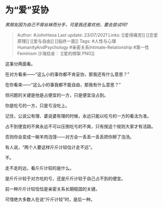 # 为“爱”妥协
*男朋友因为自己不穿丝袜而分手，可是我还喜欢他，要去尝试吗?*

> Author: #JohnHexa
Last update: *23/07/2021* 
Links: [[爱得痛苦]] [[恋爱原理]] [[爱与自由]] [[临终一面]]
Tags: #人性与心理HumanityAndPsychology #亲密关系Intimate-Relationship #第一性Feminism 
沙海拾金： [[爱的绑架.PNG]]

 
这事分两面看。

在对方看来——“这么小的事你都不肯妥协，那我还有什么意思？”

在你看来——“这么小的事我都不能自由，那我有什么意思？”

但问题的关键是他是占便宜的一方，只是便宜没占到。

你是吃亏的一方，只是亏没吃上。

记住，公说公有理、婆说婆有理的时候，永远只能以吃亏的一方的看法为准。

占不到便宜的不爽永远不可以压倒吃亏的不爽，只有按这个规则大家才有活路。

否则你会变成一碗羊肉泡馍——对方会一丢丢一丢丢把你掰了泡汤。

有人说，“两个人要这样斤斤计较估计走不远”。

不。

走不走的远，看斤斤计较的是什么。

是斤斤计较于对方吃的亏，还是斤斤计较于自己占不到的便宜。

前一种斤斤计较恰恰是亲密关系长期稳固的关键。

可惜绝大多数人在说“斤斤计较”时，是后一种。




